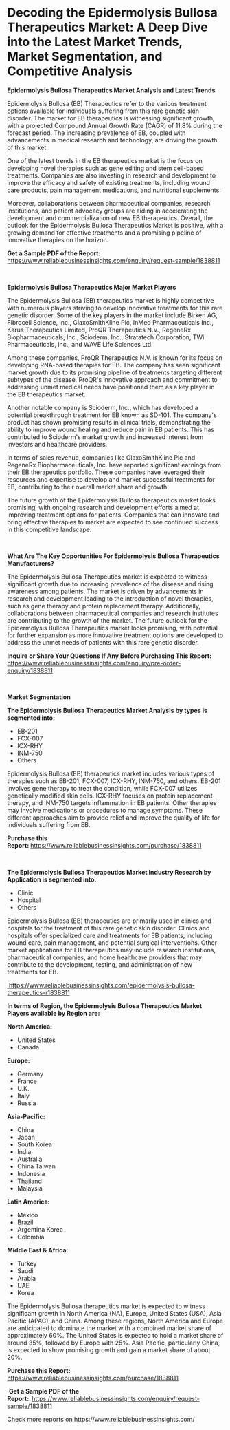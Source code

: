 <p><h1>Decoding the Epidermolysis Bullosa Therapeutics Market: A Deep Dive into the Latest Market Trends, Market Segmentation, and Competitive Analysis</h1></p><p><strong>Epidermolysis Bullosa Therapeutics Market Analysis and Latest Trends</strong></p>
<p><p>Epidermolysis Bullosa (EB) Therapeutics refer to the various treatment options available for individuals suffering from this rare genetic skin disorder. The market for EB therapeutics is witnessing significant growth, with a projected Compound Annual Growth Rate (CAGR) of 11.8% during the forecast period. The increasing prevalence of EB, coupled with advancements in medical research and technology, are driving the growth of this market.</p><p>One of the latest trends in the EB therapeutics market is the focus on developing novel therapies such as gene editing and stem cell-based treatments. Companies are also investing in research and development to improve the efficacy and safety of existing treatments, including wound care products, pain management medications, and nutritional supplements.</p><p>Moreover, collaborations between pharmaceutical companies, research institutions, and patient advocacy groups are aiding in accelerating the development and commercialization of new EB therapeutics. Overall, the outlook for the Epidermolysis Bullosa Therapeutics Market is positive, with a growing demand for effective treatments and a promising pipeline of innovative therapies on the horizon.</p></p>
<p><strong>Get a Sample PDF of the Report:&nbsp;</strong> <a href="https://www.reliablebusinessinsights.com/enquiry/request-sample/1838811">https://www.reliablebusinessinsights.com/enquiry/request-sample/1838811</a></p>
<p>&nbsp;</p>
<p><strong>Epidermolysis Bullosa Therapeutics Major Market Players</strong></p>
<p><p>The Epidermolysis Bullosa (EB) therapeutics market is highly competitive with numerous players striving to develop innovative treatments for this rare genetic disorder. Some of the key players in the market include Birken AG, Fibrocell Science, Inc., GlaxoSmithKline Plc, InMed Pharmaceuticals Inc., Karus Therapeutics Limited, ProQR Therapeutics N.V., RegeneRx Biopharmaceuticals, Inc., Scioderm, Inc., Stratatech Corporation, TWi Pharmaceuticals, Inc., and WAVE Life Sciences Ltd.</p><p>Among these companies, ProQR Therapeutics N.V. is known for its focus on developing RNA-based therapies for EB. The company has seen significant market growth due to its promising pipeline of treatments targeting different subtypes of the disease. ProQR's innovative approach and commitment to addressing unmet medical needs have positioned them as a key player in the EB therapeutics market.</p><p>Another notable company is Scioderm, Inc., which has developed a potential breakthrough treatment for EB known as SD-101. The company's product has shown promising results in clinical trials, demonstrating the ability to improve wound healing and reduce pain in EB patients. This has contributed to Scioderm's market growth and increased interest from investors and healthcare providers.</p><p>In terms of sales revenue, companies like GlaxoSmithKline Plc and RegeneRx Biopharmaceuticals, Inc. have reported significant earnings from their EB therapeutics portfolio. These companies have leveraged their resources and expertise to develop and market successful treatments for EB, contributing to their overall market share and growth.</p><p>The future growth of the Epidermolysis Bullosa therapeutics market looks promising, with ongoing research and development efforts aimed at improving treatment options for patients. Companies that can innovate and bring effective therapies to market are expected to see continued success in this competitive landscape.</p></p>
<p>&nbsp;</p>
<p><strong>What Are The Key Opportunities For Epidermolysis Bullosa Therapeutics Manufacturers?</strong></p>
<p><p>The Epidermolysis Bullosa Therapeutics market is expected to witness significant growth due to increasing prevalence of the disease and rising awareness among patients. The market is driven by advancements in research and development leading to the introduction of novel therapies, such as gene therapy and protein replacement therapy. Additionally, collaborations between pharmaceutical companies and research institutes are contributing to the growth of the market. The future outlook for the Epidermolysis Bullosa Therapeutics market looks promising, with potential for further expansion as more innovative treatment options are developed to address the unmet needs of patients with this rare genetic disorder.</p></p>
<p><strong>Inquire or Share Your Questions If Any Before Purchasing This Report:</strong> <a href="https://www.reliablebusinessinsights.com/enquiry/pre-order-enquiry/1838811">https://www.reliablebusinessinsights.com/enquiry/pre-order-enquiry/1838811</a></p>
<p>&nbsp;</p>
<p><strong>Market Segmentation</strong></p>
<p><strong>The Epidermolysis Bullosa Therapeutics Market Analysis by types is segmented into:</strong></p>
<p><ul><li>EB-201</li><li>FCX-007</li><li>ICX-RHY</li><li>INM-750</li><li>Others</li></ul></p>
<p><p>Epidermolysis Bullosa (EB) therapeutics market includes various types of therapies such as EB-201, FCX-007, ICX-RHY, INM-750, and others. EB-201 involves gene therapy to treat the condition, while FCX-007 utilizes genetically modified skin cells. ICX-RHY focuses on protein replacement therapy, and INM-750 targets inflammation in EB patients. Other therapies may involve medications or procedures to manage symptoms. These different approaches aim to provide relief and improve the quality of life for individuals suffering from EB.</p></p>
<p><strong>Purchase this Report:&nbsp;</strong><a href="https://www.reliablebusinessinsights.com/purchase/1838811">https://www.reliablebusinessinsights.com/purchase/1838811</a></p>
<p>&nbsp;</p>
<p><strong>The Epidermolysis Bullosa Therapeutics Market Industry Research by Application is segmented into:</strong></p>
<p><ul><li>Clinic</li><li>Hospital</li><li>Others</li></ul></p>
<p><p>Epidermolysis Bullosa (EB) therapeutics are primarily used in clinics and hospitals for the treatment of this rare genetic skin disorder. Clinics and hospitals offer specialized care and treatments for EB patients, including wound care, pain management, and potential surgical interventions. Other market applications for EB therapeutics may include research institutions, pharmaceutical companies, and home healthcare providers that may contribute to the development, testing, and administration of new treatments for EB.</p></p>
<p><a href="https://www.reliablebusinessinsights.com/epidermolysis-bullosa-therapeutics-r1838811">&nbsp;https://www.reliablebusinessinsights.com/epidermolysis-bullosa-therapeutics-r1838811</a></p>
<p><strong>In terms of Region, the Epidermolysis Bullosa Therapeutics Market Players available by Region are:</strong></p>
<p>
    <p> <strong> North America: </strong>
        <ul>
            <li>United States</li>
            <li>Canada</li>
        </ul>
        </p> 
    <p> <strong> Europe: </strong>
        <ul>
            <li>Germany</li>
            <li>France</li>
            <li>U.K.</li>
            <li>Italy</li>
            <li>Russia</li>
        </ul>
        </p> 
    <p> <strong> Asia-Pacific: </strong>
        <ul>
            <li>China</li>
            <li>Japan</li>
            <li>South Korea</li>
            <li>India</li>
            <li>Australia</li>
            <li>China Taiwan</li>
            <li>Indonesia</li>
            <li>Thailand</li>
            <li>Malaysia</li>
        </ul>
        </p> 
    <p> <strong> Latin America: </strong>
        <ul>
            <li>Mexico</li>
            <li>Brazil</li>
            <li>Argentina Korea</li>
            <li>Colombia</li>
        </ul>
        </p> 
    <p> <strong> Middle East & Africa: </strong>
        <ul>
            <li>Turkey</li>
            <li>Saudi</li>
            <li>Arabia</li>
            <li>UAE</li>
            <li>Korea</li>
        </ul>
    </p>
    </p>
<p><p>The Epidermolysis Bullosa therapeutics market is expected to witness significant growth in North America (NA), Europe, United States (USA), Asia Pacific (APAC), and China. Among these regions, North America and Europe are anticipated to dominate the market with a combined market share of approximately 60%. The United States is expected to hold a market share of around 35%, followed by Europe with 25%. Asia Pacific, particularly China, is expected to show promising growth and gain a market share of about 20%.</p></p>
<p><strong>Purchase this Report: </strong><a href="https://www.reliablebusinessinsights.com/purchase/1838811">https://www.reliablebusinessinsights.com/purchase/1838811</a></p>
<p>&nbsp;<strong>Get a Sample PDF of the Report:&nbsp;&nbsp;</strong><a href="https://www.reliablebusinessinsights.com/enquiry/request-sample/1838811">https://www.reliablebusinessinsights.com/enquiry/request-sample/1838811</a></p>
<p><strong></strong></p>
<p>Check more reports on https://www.reliablebusinessinsights.com/</p>
